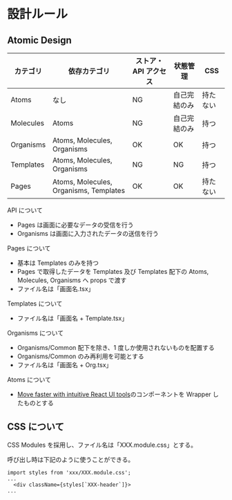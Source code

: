 # 設計ルール

## Atomic Design

| カテゴリ  | 依存カテゴリ                           | ストア・API アクセス | 状態管理     | CSS      |
| --------- | -------------------------------------- | -------------------- | ------------ | -------- |
| Atoms     | なし                                   | NG                   | 自己完結のみ | 持たない |
| Molecules | Atoms                                  | NG                   | 自己完結のみ | 持つ     |
| Organisms | Atoms, Molecules, Organisms            | OK                   | OK           | 持つ     |
| Templates | Atoms, Molecules, Organisms            | NG                   | NG           | 持つ     |
| Pages     | Atoms, Molecules, Organisms, Templates | OK                   | OK           | 持たない |

API について

- Pages は画面に必要なデータの受信を行う
- Organisms は画面に入力されたデータの送信を行う

Pages について

- 基本は Templates のみを持つ
- Pages で取得したデータを Templates 及び Templates 配下の Atoms, Molecules, Organisms へ props で渡す
- ファイル名は「画面名.tsx」

Templates について

- ファイル名は「画面名 + Template.tsx」

Organisms について

- Organisms/Common 配下を除き、1 度しか使用されないものを配置する
- Organisms/Common のみ再利用を可能とする
- ファイル名は「画面名 + Org.tsx」

Atoms について

- [Move faster with intuitive React UI tools](https://mui.com/)のコンポーネントを Wrapper したものとする

## CSS について

CSS Modules を採用し、ファイル名は「XXX.module.css」とする。

呼び出し時は下記のように使うことができる。

```
import styles from 'xxx/XXX.module.css';
...
  <div className={styles[`XXX-header`]}>
...
```